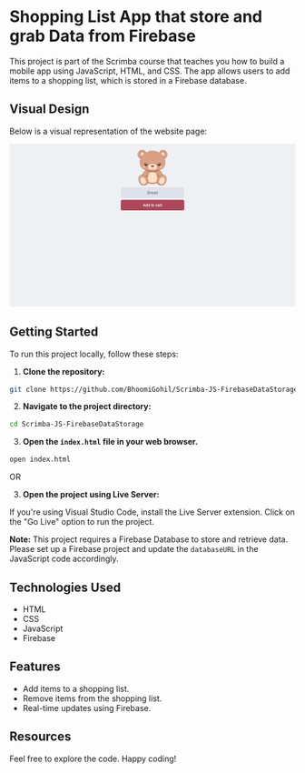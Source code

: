 # Shopping List App that store and grab Data from Firebase

This project is part of the Scrimba course that teaches you how to build a mobile app using JavaScript, HTML, and CSS. The app allows users to add items to a shopping list, which is stored in a Firebase database.

## Visual Design

Below is a visual representation of the website page:

![Home](Index.png)

## Getting Started

To run this project locally, follow these steps:

1. **Clone the repository:**

```bash
git clone https://github.com/BhoomiGohil/Scrimba-JS-FirebaseDataStorage.git
```

2. **Navigate to the project directory:**

```bash
cd Scrimba-JS-FirebaseDataStorage
```

3. **Open the `index.html` file in your web browser.**

```bash
open index.html
```

OR

3. **Open the project using Live Server:**

If you're using Visual Studio Code, install the Live Server extension.
Click on the "Go Live" option to run the project.

**Note:** This project requires a Firebase Database to store and retrieve data. Please set up a Firebase project and update the `databaseURL` in the JavaScript code accordingly.

## Technologies Used

- HTML
- CSS
- JavaScript
- Firebase

## Features

- Add items to a shopping list.
- Remove items from the shopping list.
- Real-time updates using Firebase.

## Resources

Feel free to explore the code. Happy coding!
